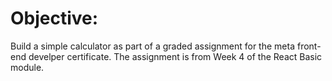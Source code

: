 # Objective:

Build a simple calculator as part of a graded assignment for the meta front-end develper certificate. The assignment is from Week 4 of the React Basic module.

